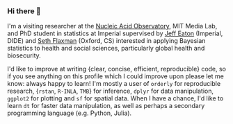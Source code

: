 ### Hi there 👋

I'm a visiting researcher at the [Nucleic Acid Observatory](https://www.naobservatory.org/), MIT Media Lab, and PhD student in statistics at Imperial supervised by [Jeff Eaton](https://www.imperial.ac.uk/people/jeffrey.eaton) (Imperial, DIDE) and [Seth Flaxman](https://www.cs.ox.ac.uk/people/seth.flaxman/) (Oxford, CS) interested in applying Bayesian statistics to health and social sciences, particularly global health and biosecurity.

I'd like to improve at writing {clear, concise, efficient, reproducible} code, so if you see anything on this profile which I could improve upon please let me know: always happy to learn!
I'm mostly a user of `orderly` for reproducible research, {`rstan`, `R-INLA`, `TMB`} for inference, `dplyr` for data manipulation, `ggplot2` for plotting and `sf` for spatial data.
When I have a chance, I'd like to learn `dt` for faster data manipulation, as well as perhaps a secondary programming language (e.g. Python, Julia).
